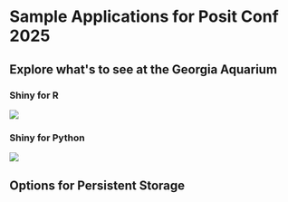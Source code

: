 # Sample Applications for Posit Conf 2025

## Explore what's to see at the Georgia Aquarium

### Shiny for R

[![](https://docs.posit.co/connect-cloud/images/cc-deploy.svg)](https://connect.posit.cloud/publish?contentType=shiny&sourceRepositoryURL=https%3A%2F%2Fgithub.com%2Falex-chisholm%2aquarium-search&sourceRef=main&sourceRefType=branch&primaryFile=r%2app.R)

### Shiny for Python

[![](https://docs.posit.co/connect-cloud/images/cc-deploy.svg)](https://connect.posit.cloud/publish?contentType=shiny&sourceRepositoryURL=https%3A%2F%2Fgithub.com%2Falex-chisholm%2Faquarium-search&sourceRef=main&sourceRefType=branch&primaryFile=python%2app.py&pythonVersion=3.11)

## Options for Persistent Storage